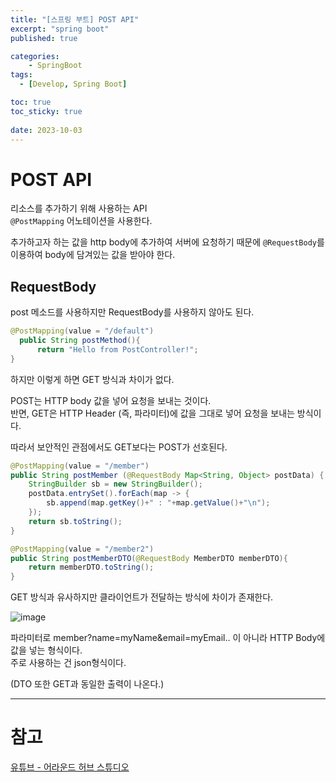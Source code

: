 ```yaml
---
title: "[스프링 부트] POST API"
excerpt: "spring boot"
published: true

categories:
    - SpringBoot
tags:
  - [Develop, Spring Boot]

toc: true
toc_sticky: true
   
date: 2023-10-03
---
```


# POST API
리소스를 추가하기 위해 사용하는 API  
`@PostMapping` 어노테이션을 사용한다.  

추가하고자 하는 값을 http body에 추가하여 서버에 요청하기 때문에 `@RequestBody`를 이용하여 body에 담겨있는 값을 받아야 한다.

## RequestBody

post 메소드를 사용하지만 RequestBody를 사용하지 않아도 된다. 

```java
@PostMapping(value = "/default")
  public String postMethod(){
      return "Hello from PostController!";
}
```
하지만 이렇게 하면 GET 방식과 차이가 없다.  

POST는 HTTP body 값을 넣어 요청을 보내는 것이다.  
반면, GET은 HTTP Header (즉, 파라미터)에 값을 그대로 넣어 요청을 보내는 방식이다.  

따라서 보안적인 관점에서도 GET보다는 POST가 선호된다.

```java
@PostMapping(value = "/member")
public String postMember (@RequestBody Map<String, Object> postData) {
    StringBuilder sb = new StringBuilder();
    postData.entrySet().forEach(map -> {
        sb.append(map.getKey()+" : "+map.getValue()+"\n");
    });
    return sb.toString();
}
```

```java
@PostMapping(value = "/member2")
public String postMemberDTO(@RequestBody MemberDTO memberDTO){
    return memberDTO.toString();
}
```

GET 방식과 유사하지만 클라이언트가 전달하는 방식에 차이가 존재한다.

![image](https://github.com/ssoxong/ssoxong.github.io/assets/112956015/89d71b04-9ba8-4791-a3a5-d957c558a73b)

파라미터로 member?name=myName&email=myEmail.. 이 아니라 HTTP Body에 값을 넣는 형식이다.  
주로 사용하는 건 json형식이다.  

(DTO 또한 GET과 동일한 출력이 나온다.)

---

# 참고
[유튜브 - 어라운드 허브 스튜디오](https://www.youtube.com/watch?v=QDqfGNwJIo0&list=PLlTylS8uB2fBOi6uzvMpojFrNe7sRmlzU&index=10)